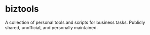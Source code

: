 # biztools
A collection of personal tools and scripts for business tasks. Publicly shared, unofficial, and personally maintained.
